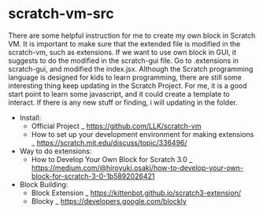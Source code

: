 # scratch-vm-src
There are some helpful instruction for me to create my own block in Scratch VM. It is important to make sure that the extended file is modified in the scratch-vm, such as extensions. If we want to use own block in GUI, it suggests to do the modified in the scratch-gui file. Go to .extensions in scratch-gui, and modified the index.jsx.
Although the Scratch programming language is designed for kids to learn programming, there are still some interesting thing keep updating in the Scratch Project. For me, it is a good start point to learn some javascript, and it could create a template to interact. If there is any new stuff or finding, i will updating in the folder.
  
* Install:  
  * Official Project _ https://github.com/LLK/scratch-vm  
  * How to set up your development environment for making extensions _ https://scratch.mit.edu/discuss/topic/336496/  
* Way to do extensions:  
  * How to Develop Your Own Block for Scratch 3.0 _ https://medium.com/@hiroyuki.osaki/how-to-develop-your-own-block-for-scratch-3-0-1b5892026421  
* Block Building:  
  * Block Extension _ https://kittenbot.github.io/scratch3-extension/  
  * Blocky _ https://developers.google.com/blockly
